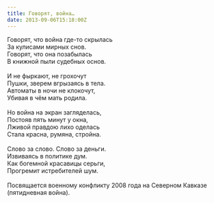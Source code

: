```yaml
---
title: Говорят, война…
date: 2013-09-06T15:18:00Z
---
```


Говорят, что война где-то скрылась<br />
За кулисами мирных снов.<br />
Говорят, что она позабылась<br />
В книжной пыли судебных основ.<br />
<br />
И не фыркают, не грохочут<br />
Пушки, зверем вгрызаясь в тела.<br />
Автоматы в ночи не клокочут,<br />
Убивая в чём мать родила.<br />
<br />
Но война на экран загляделась,<br />
Постояв пять минут у окна,<br />
Лживой правдою лихо оделась<br />
Стала красна, румяна, стройна.<br />
<br />
Слово за слово. Слово за деньги.<br />
Извиваясь в политике дум.<br />
Как богемной красавицы серьги,<br />
Прогремит истребителей шум.<br />
<br />
<a name='more'></a>Посвящается военному конфликту 2008 года на Северном Кавказе (пятидневная война).